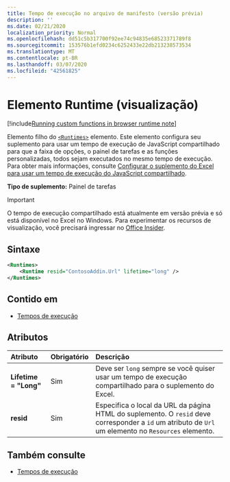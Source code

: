 ```yaml
---
title: Tempo de execução no arquivo de manifesto (versão prévia)
description: ''
ms.date: 02/21/2020
localization_priority: Normal
ms.openlocfilehash: dd51c5b317700f92ee74c94835e68523371789f8
ms.sourcegitcommit: 153576b1efd0234c6252433e22db213238573534
ms.translationtype: MT
ms.contentlocale: pt-BR
ms.lasthandoff: 03/07/2020
ms.locfileid: "42561825"
---
```

# <a name="runtime-element-preview"></a>Elemento Runtime (visualização)

[!include[Running custom functions in browser runtime note](../../includes/excel-shared-runtime-preview-note.md)]

Elemento filho do [`<Runtimes>`](runtimes.md) elemento. Este elemento configura seu suplemento para usar um tempo de execução de JavaScript compartilhado para que a faixa de opções, o painel de tarefas e as funções personalizadas, todos sejam executados no mesmo tempo de execução. Para obter mais informações, consulte [Configurar o suplemento do Excel para usar um tempo de execução do JavaScript compartilhado](../../excel/configure-your-add-in-to-use-a-shared-runtime.md).

**Tipo de suplemento:** Painel de tarefas

> [!IMPORTANT]
> O tempo de execução compartilhado está atualmente em versão prévia e só está disponível no Excel no Windows. Para experimentar os recursos de visualização, você precisará ingressar no [Office Insider](https://insider.office.com/).

## <a name="syntax"></a>Sintaxe

```XML
<Runtimes>
    <Runtime resid="ContosoAddin.Url" lifetime="long" />
</Runtimes>
```

## <a name="contained-in"></a>Contido em

- [Tempos de execução](runtimes.md)

## <a name="attributes"></a>Atributos

|  Atributo  |  Obrigatório  |  Descrição  |
|:-----|:-----|:-----|
|  **Lifetime = "Long"**  |  Sim  | Deve ser `long` sempre se você quiser usar um tempo de execução compartilhado para o suplemento do Excel. |
|  **resid**  |  Sim  | Especifica o local da URL da página HTML do suplemento. O `resid` deve corresponder a `id` um atributo de `Url` um elemento no `Resources` elemento. |

## <a name="see-also"></a>Também consulte

- [Tempos de execução](runtimes.md)
